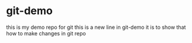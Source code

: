 # git-demo
this is my demo repo for git
this is a new line in git-demo
it is to show that how to make changes in git repo

